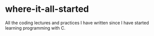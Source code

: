 # where-it-all-started
All the coding lectures and practices I have written since I have started learning programming with C.

